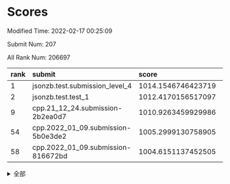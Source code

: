 # Scores

Modified Time: 2022-02-17 00:25:09

Submit Num: 207

All Rank Num: 206697

| rank |               submit               |       score        |       sigma        | pk_num |
| :--- | :--------------------------------- | :----------------- | :----------------- | :----- |
| 1    | jsonzb.test.submission_level_4     | 1014.1546746423719 | 0.8285930393924059 | 3994   |
| 2    | jsonzb.test.test_1                 | 1012.4170156517097 | 0.8088558893582266 | 3998   |
| 9    | cpp.21_12_24.submission-2b2ea0d7   | 1010.9263459929986 | 0.7705707475238185 | 3993   |
| 54   | cpp.2022_01_09.submission-5b0e3de2 | 1005.2999130758905 | 0.735084024882476  | 3993   |
| 58   | cpp.2022_01_09.submission-816672bd | 1004.6151137452505 | 0.7253570141866251 | 4000   |


<details>
<summary>全部</summary>

| rank |                 submit                 |       score        |       sigma        | pk_num |
| :--- | :------------------------------------- | :----------------- | :----------------- | :----- |
| 1    | jsonzb.test.submission_level_4         | 1014.1546746423719 | 0.8285930393924059 | 3994   |
| 2    | jsonzb.test.test_1                     | 1012.4170156517097 | 0.8088558893582266 | 3998   |
| 3    | gobigger.level_3.submission_level_3_49 | 1011.1995989429803 | 0.7864673685779014 | 3994   |
| 4    | gobigger.level_3.submission_level_3_28 | 1011.1134040911712 | 0.7650804585917304 | 3989   |
| 5    | gobigger.level_3.submission_level_3_19 | 1011.0977341657352 | 0.7594804878346322 | 3995   |
| 6    | gobigger.level_3.submission_level_3_13 | 1010.9905534968862 | 0.7542804939144807 | 3992   |
| 7    | gobigger.level_3.submission_level_3_45 | 1010.9620719772564 | 0.7821305400255776 | 3995   |
| 8    | gobigger.level_3.submission_level_3_8  | 1010.9386129708182 | 0.7907631950905463 | 3995   |
| 9    | cpp.21_12_24.submission-2b2ea0d7       | 1010.9263459929986 | 0.7705707475238185 | 3993   |
| 10   | gobigger.level_3.submission_level_3_16 | 1010.8415566149979 | 0.7606909884677826 | 3992   |
| 11   | gobigger.level_3.submission_level_3_46 | 1010.7265838696175 | 0.7756627556021476 | 3989   |
| 12   | gobigger.level_3.submission_level_3_20 | 1010.711032611122  | 0.744526306834027  | 3996   |
| 13   | gobigger.level_3.submission_level_3_38 | 1010.6433194585435 | 0.7581370538748434 | 3995   |
| 14   | gobigger.level_3.submission_level_3_18 | 1010.6393396555104 | 0.7716240707508712 | 3997   |
| 15   | gobigger.level_3.submission_level_3_42 | 1010.6020211727833 | 0.7432282242018503 | 3996   |
| 16   | gobigger.level_3.submission_level_3_3  | 1010.4471849985875 | 0.7713458899894212 | 3990   |
| 17   | gobigger.level_3.submission_level_3_23 | 1010.4396761876388 | 0.7678532413562037 | 3993   |
| 18   | gobigger.level_3.submission_level_3_34 | 1010.438146191168  | 0.758630048066709  | 3990   |
| 19   | gobigger.level_3.submission_level_3_14 | 1010.2434396237363 | 0.7495612232947293 | 3997   |
| 20   | gobigger.level_3.submission_level_3_21 | 1010.2070291315559 | 0.7366814422997532 | 3996   |
| 21   | gobigger.level_3.submission_level_3_15 | 1010.2063966261952 | 0.7613711214257529 | 3999   |
| 22   | gobigger.level_3.submission_level_3_26 | 1010.0786534590658 | 0.7704580828886711 | 3996   |
| 23   | gobigger.level_3.submission_level_3_10 | 1010.060132924561  | 0.754218971506268  | 3996   |
| 24   | gobigger.level_3.submission_level_3_35 | 1010.0138553789525 | 0.7516324011584852 | 3998   |
| 25   | gobigger.level_3.submission_level_3_29 | 1009.9712118140906 | 0.7434410113823391 | 3993   |
| 26   | gobigger.level_3.submission_level_3_30 | 1009.9694860317079 | 0.7449927035687914 | 3994   |
| 27   | gobigger.level_3.submission_level_3_43 | 1009.8991162875525 | 0.7493070730334657 | 3992   |
| 28   | gobigger.level_3.submission_level_3_0  | 1009.8251906783579 | 0.7771374132552069 | 3994   |
| 29   | gobigger.level_3.submission_level_3_4  | 1009.78563561523   | 0.7612043942714772 | 3998   |
| 30   | gobigger.level_3.submission_level_3_6  | 1009.643370781966  | 0.7447661046523909 | 3992   |
| 31   | gobigger.level_3.submission_level_3_11 | 1009.6192906790718 | 0.7476691938848701 | 3992   |
| 32   | gobigger.level_3.submission_level_3_33 | 1009.5169059274132 | 0.7436219319105262 | 3990   |
| 33   | gobigger.level_3.submission_level_3_32 | 1009.4626921233408 | 0.7628582587150649 | 3992   |
| 34   | gobigger.level_3.submission_level_3_2  | 1009.4111435074135 | 0.7461546397184726 | 3996   |
| 35   | gobigger.level_3.submission_level_3_5  | 1009.3763639456407 | 0.768483810080292  | 4003   |
| 36   | gobigger.level_3.submission_level_3_41 | 1009.3751664067674 | 0.7557015454985517 | 4000   |
| 37   | gobigger.level_3.submission_level_3_44 | 1009.3745861663397 | 0.7429148619462643 | 3991   |
| 38   | gobigger.level_3.submission_level_3_1  | 1009.3386769348638 | 0.7370239466496674 | 4000   |
| 39   | gobigger.level_3.submission_level_3_40 | 1009.264066706931  | 0.7818162758236094 | 4000   |
| 40   | gobigger.level_3.submission_level_3_31 | 1009.1660505893443 | 0.7461958007546285 | 3991   |
| 41   | gobigger.level_3.submission_level_3_17 | 1009.1532833293932 | 0.758952519196446  | 3997   |
| 42   | gobigger.level_3.submission_level_3_48 | 1009.0910963557154 | 0.7614830698766705 | 3989   |
| 43   | gobigger.level_3.submission_level_3_24 | 1009.0031178804179 | 0.7760663469495456 | 3991   |
| 44   | gobigger.level_3.submission_level_3_47 | 1008.9183677557736 | 0.7351883015292225 | 3990   |
| 45   | gobigger.level_3.submission_level_3_7  | 1008.8718705309847 | 0.7484472837807989 | 3994   |
| 46   | gobigger.level_3.submission_level_3_22 | 1008.8198000762519 | 0.7587025691045223 | 3995   |
| 47   | gobigger.level_3.submission_level_3_37 | 1008.7687561010237 | 0.7518190693745717 | 3994   |
| 48   | gobigger.level_3.submission_level_3_36 | 1008.6616961277614 | 0.7414614154505015 | 3991   |
| 49   | gobigger.level_3.submission_level_3_27 | 1008.5851803111409 | 0.765534607644878  | 3988   |
| 50   | gobigger.level_3.submission_level_3_9  | 1008.5057410309361 | 0.7468361080045415 | 3994   |
| 51   | gobigger.level_3.submission_level_3_39 | 1008.4351180786113 | 0.7549281778563481 | 3998   |
| 52   | gobigger.level_3.submission_level_3_25 | 1008.2210573044431 | 0.747983733201647  | 3996   |
| 53   | gobigger.level_3.submission_level_3_12 | 1008.047952845998  | 0.7482330481376516 | 3990   |
| 54   | cpp.2022_01_09.submission-5b0e3de2     | 1005.2999130758905 | 0.735084024882476  | 3993   |
| 55   | gobigger.level_1.submission_level_1_20 | 1005.1913375799589 | 0.7393760520927481 | 3998   |
| 56   | gobigger.level_1.submission_level_1_37 | 1004.9964159391227 | 0.7205373364912975 | 3989   |
| 57   | gobigger.level_1.submission_level_1_12 | 1004.6513827762817 | 0.7239841478426813 | 3995   |
| 58   | cpp.2022_01_09.submission-816672bd     | 1004.6151137452505 | 0.7253570141866251 | 4000   |
| 59   | gobigger.level_1.submission_level_1_27 | 1004.5716122644839 | 0.7168397687966167 | 3991   |
| 60   | gobigger.level_1.submission_level_1_5  | 1004.3243238308991 | 0.735729991120513  | 3990   |
| 61   | gobigger.level_1.submission_level_1_47 | 1004.3035206365385 | 0.7139272337172337 | 3994   |
| 62   | gobigger.level_1.submission_level_1_49 | 1004.1039329158748 | 0.7036346159491763 | 3993   |
| 63   | gobigger.level_1.submission_level_1_45 | 1003.9119067238172 | 0.7165295178028758 | 3995   |
| 64   | gobigger.level_1.submission_level_1_38 | 1003.8804940414266 | 0.7114963274354243 | 3994   |
| 65   | gobigger.level_1.submission_level_1_32 | 1003.8756714590869 | 0.715843307841283  | 3995   |
| 66   | gobigger.level_1.submission_level_1_10 | 1003.7897813914726 | 0.7186057839942939 | 3993   |
| 67   | gobigger.level_1.submission_level_1_15 | 1003.7348267429926 | 0.7155687987288086 | 3998   |
| 68   | gobigger.level_1.submission_level_1_44 | 1003.731614577668  | 0.701910870468767  | 3995   |
| 69   | gobigger.level_1.submission_level_1_6  | 1003.7305359165374 | 0.7135965190383106 | 3996   |
| 70   | gobigger.level_1.submission_level_1_30 | 1003.6950803190736 | 0.7180827778848713 | 3994   |
| 71   | gobigger.level_1.submission_level_1_26 | 1003.6788197120868 | 0.7145503003781896 | 3997   |
| 72   | gobigger.level_1.submission_level_1_39 | 1003.6182781199553 | 0.7197361361699797 | 3993   |
| 73   | gobigger.level_1.submission_level_1_43 | 1003.5384766521674 | 0.7110323069904679 | 3995   |
| 74   | gobigger.level_1.submission_level_1_24 | 1003.5170219701049 | 0.7166949808864965 | 3999   |
| 75   | gobigger.level_1.submission_level_1_17 | 1003.4666332279642 | 0.7093809783437378 | 3994   |
| 76   | gobigger.level_1.submission_level_1_13 | 1003.4665140322893 | 0.7122967341559514 | 3995   |
| 77   | gobigger.level_1.submission_level_1_1  | 1003.4638901620423 | 0.7242053372590045 | 3990   |
| 78   | gobigger.level_1.submission_level_1_46 | 1003.39305045328   | 0.7200907003282725 | 3992   |
| 79   | gobigger.level_1.submission_level_1_14 | 1003.3918134112579 | 0.7191635965785087 | 3987   |
| 80   | gobigger.level_1.submission_level_1_34 | 1003.3799847398832 | 0.7162171906811445 | 3995   |
| 81   | gobigger.level_1.submission_level_1_16 | 1003.2986199861111 | 0.722487485944609  | 3996   |
| 82   | gobigger.level_1.submission_level_1_8  | 1003.2904013912665 | 0.7157592508693628 | 3989   |
| 83   | gobigger.level_1.submission_level_1_35 | 1003.1188962115614 | 0.7147984041934932 | 3994   |
| 84   | gobigger.level_1.submission_level_1_48 | 1003.096966575965  | 0.7182319919359935 | 3993   |
| 85   | gobigger.level_1.submission_level_1_29 | 1003.001077829922  | 0.703045828607837  | 3991   |
| 86   | gobigger.level_1.submission_level_1_4  | 1002.9845139645652 | 0.7083103450191146 | 3994   |
| 87   | gobigger.level_1.submission_level_1_31 | 1002.9786809538016 | 0.7093833187397539 | 3993   |
| 88   | gobigger.level_1.submission_level_1_11 | 1002.9534134950084 | 0.7153530779556391 | 3992   |
| 89   | gobigger.level_1.submission_level_1_23 | 1002.8206382314182 | 0.7129843328322838 | 3993   |
| 90   | gobigger.level_1.submission_level_1_28 | 1002.6602850700824 | 0.7221005370602213 | 3998   |
| 91   | gobigger.level_1.submission_level_1_19 | 1002.6338143190294 | 0.7174510447978035 | 3992   |
| 92   | gobigger.level_1.submission_level_1_9  | 1002.6215199418089 | 0.7171880363101221 | 3988   |
| 93   | gobigger.level_1.submission_level_1_40 | 1002.5819794694233 | 0.715827072315321  | 3997   |
| 94   | gobigger.level_1.submission_level_1_18 | 1002.554073348118  | 0.7024600765839605 | 3986   |
| 95   | gobigger.level_1.submission_level_1_0  | 1002.5518862255565 | 0.7031799807700837 | 3995   |
| 96   | gobigger.level_1.submission_level_1_22 | 1002.5153228185403 | 0.7175533976590365 | 3990   |
| 97   | gobigger.level_1.submission_level_1_42 | 1002.5053310784524 | 0.7138685370425802 | 3990   |
| 98   | gobigger.level_1.submission_level_1_36 | 1002.4035339276185 | 0.7085811097797294 | 3996   |
| 99   | gobigger.level_1.submission_level_1_7  | 1002.3954873427082 | 0.7189365988858302 | 3993   |
| 100  | gobigger.level_1.submission_level_1_25 | 1002.3810035692288 | 0.7063746462939154 | 3995   |
| 101  | gobigger.level_1.submission_level_1_21 | 1002.3395222195221 | 0.7120869670258729 | 3994   |
| 102  | gobigger.level_1.submission_level_1_33 | 1002.2321867090917 | 0.7059078590595379 | 3995   |
| 103  | gobigger.level_1.submission_level_1_3  | 1002.1503706401562 | 0.7184183753079175 | 3992   |
| 104  | gobigger.level_1.submission_level_1_2  | 1001.6807544804255 | 0.7209348094168379 | 3991   |
| 105  | gobigger.level_1.submission_level_1_41 | 1001.4144732004062 | 0.7218369803301881 | 3991   |
| 106  | gobigger.random.submission_random_44   | 997.3373034576883  | 0.7108530241318943 | 3990   |
| 107  | gobigger.random.submission_random_16   | 997.245977295846   | 0.7166276832488186 | 3994   |
| 108  | gobigger.random.submission_random_48   | 997.2014322142554  | 0.7111832177944118 | 3995   |
| 109  | gobigger.random.submission_random_39   | 997.1437274809929  | 0.6981104217677768 | 3995   |
| 110  | gobigger.random.submission_random_28   | 997.1238074925747  | 0.7173239733781525 | 3995   |
| 111  | gobigger.random.submission_random_46   | 997.121318929001   | 0.7058829733798409 | 3995   |
| 112  | gobigger.random.submission_random_22   | 996.8495490337068  | 0.7088914135857484 | 3992   |
| 113  | gobigger.random.submission_random_32   | 996.8489117273062  | 0.703206381367659  | 3996   |
| 114  | gobigger.random.submission_random_35   | 996.8246735186891  | 0.706542805313377  | 3994   |
| 115  | gobigger.random.submission_random_5    | 996.69986193481    | 0.7145232961655008 | 3999   |
| 116  | gobigger.random.submission_random_49   | 996.5799644526196  | 0.7053391146489849 | 3993   |
| 117  | gobigger.random.submission_random_47   | 996.4990364539761  | 0.7005996145437955 | 3993   |
| 118  | gobigger.random.submission_random_11   | 996.4956636921123  | 0.703760456681934  | 3994   |
| 119  | gobigger.random.submission_random_31   | 996.4596219320696  | 0.7005723575899946 | 3997   |
| 120  | gobigger.random.submission_random_38   | 996.4278434437108  | 0.704373681247974  | 3995   |
| 121  | gobigger.random.submission_random_33   | 996.4258859918796  | 0.6980844400350772 | 3988   |
| 122  | gobigger.random.submission_random_1    | 996.3828757471122  | 0.7042136726258743 | 3988   |
| 123  | gobigger.random.submission_random_12   | 996.299526322946   | 0.7115239185828689 | 3994   |
| 124  | gobigger.random.submission_random_25   | 996.2697391113256  | 0.7060756236547928 | 3995   |
| 125  | gobigger.random.submission_random_8    | 996.2057721331563  | 0.7094333408021735 | 3997   |
| 126  | gobigger.random.submission_random_37   | 996.2048814383992  | 0.7226350489630403 | 3998   |
| 127  | gobigger.random.submission_random_26   | 996.1009554770214  | 0.7070353788332443 | 3987   |
| 128  | gobigger.random.submission_random_10   | 996.056737882289   | 0.7119564942112774 | 3995   |
| 129  | gobigger.random.submission_random_29   | 996.0508726372087  | 0.7119404713237858 | 3998   |
| 130  | gobigger.random.submission_random_3    | 995.9649035409348  | 0.7089373365484838 | 3995   |
| 131  | gobigger.random.submission_random_45   | 995.8959878955243  | 0.7016031797417777 | 3993   |
| 132  | gobigger.random.submission_random_17   | 995.8942982162496  | 0.7216181737940635 | 3991   |
| 133  | gobigger.random.submission_random_20   | 995.8340824890319  | 0.7057771575652262 | 3998   |
| 134  | gobigger.random.submission_random_42   | 995.7732442059018  | 0.7141786190308069 | 3996   |
| 135  | gobigger.random.submission_random_43   | 995.7723661171782  | 0.6988992077528722 | 3991   |
| 136  | gobigger.random.submission_random_2    | 995.7250910827618  | 0.712077528744438  | 3994   |
| 137  | gobigger.random.submission_random_0    | 995.717803583927   | 0.7105009699185398 | 3993   |
| 138  | gobigger.random.submission_random_27   | 995.7110787383256  | 0.7284701743516113 | 3998   |
| 139  | gobigger.random.submission_random_41   | 995.696533610546   | 0.7225137359166843 | 3991   |
| 140  | gobigger.random.submission_random_36   | 995.6161984605149  | 0.7057464188180417 | 3994   |
| 141  | gobigger.random.submission_random_40   | 995.5985288280589  | 0.7126321191751058 | 3988   |
| 142  | gobigger.random.submission_random_15   | 995.4773481840997  | 0.7224831387885582 | 3998   |
| 143  | gobigger.random.submission_random_4    | 995.4758657654382  | 0.7044757835283576 | 3995   |
| 144  | gobigger.random.submission_random_14   | 995.4753463576587  | 0.7225019268446479 | 3995   |
| 145  | gobigger.random.submission_random_34   | 995.407996686999   | 0.7099050497955744 | 3990   |
| 146  | gobigger.random.submission_random_13   | 995.2970991830772  | 0.7073510324704128 | 3989   |
| 147  | gobigger.random.submission_random_18   | 995.285647043963   | 0.7273476977983377 | 3992   |
| 148  | gobigger.random.submission_random_21   | 995.2746651613414  | 0.7066937831318276 | 4000   |
| 149  | gobigger.random.submission_random_9    | 995.1419967719605  | 0.7129903623815879 | 3994   |
| 150  | gobigger.random.submission_random_24   | 995.0980388141592  | 0.7170404919165094 | 3994   |
| 151  | gobigger.random.submission_random_6    | 994.9371066384589  | 0.7189222746972235 | 3998   |
| 152  | gobigger.random.submission_random_7    | 994.8919094310993  | 0.7242319566743949 | 3994   |
| 153  | gobigger.random.submission_random_23   | 994.8908066240263  | 0.7279754883256577 | 3998   |
| 154  | gobigger.random.submission_random_19   | 994.772469853089   | 0.7105955893317127 | 3989   |
| 155  | gobigger.random.submission_random_30   | 994.7416911022736  | 0.7122909628291433 | 3996   |
| 156  | gobigger.level_2.submission_level_2_45 | 994.4569737941672  | 0.7274444784278022 | 3994   |
| 157  | gobigger.level_2.submission_level_2_33 | 994.0996636496498  | 0.7345420262616105 | 3989   |
| 158  | gobigger.level_2.submission_level_2_21 | 993.9973165637896  | 0.7387795686817437 | 3996   |
| 159  | gobigger.level_2.submission_level_2_4  | 993.9203174120963  | 0.7341606482035987 | 3989   |
| 160  | gobigger.level_2.submission_level_2_5  | 993.3995550131468  | 0.7389655833066263 | 3992   |
| 161  | gobigger.level_2.submission_level_2_22 | 993.2817527438788  | 0.7336179087852898 | 3996   |
| 162  | gobigger.level_2.submission_level_2_32 | 993.2573592209739  | 0.7528402678129744 | 3995   |
| 163  | gobigger.level_2.submission_level_2_15 | 993.2507170628506  | 0.7409877297462499 | 3990   |
| 164  | gobigger.level_2.submission_level_2_13 | 993.2046435417604  | 0.7516171852835993 | 3990   |
| 165  | gobigger.level_2.submission_level_2_10 | 993.1882179580443  | 0.7286064384251281 | 3996   |
| 166  | gobigger.level_2.submission_level_2_49 | 993.1129816317767  | 0.7426766809185247 | 3996   |
| 167  | gobigger.level_2.submission_level_2_44 | 993.0456086621432  | 0.7385873276535884 | 4000   |
| 168  | gobigger.level_2.submission_level_2_18 | 992.94923667063    | 0.7425704319726715 | 3992   |
| 169  | gobigger.level_2.submission_level_2_38 | 992.8472361505615  | 0.7506517812209653 | 3997   |
| 170  | gobigger.level_2.submission_level_2_36 | 992.7004990871326  | 0.7297819255517709 | 3998   |
| 171  | gobigger.level_2.submission_level_2_39 | 992.695998288915   | 0.7272124214601626 | 3999   |
| 172  | gobigger.level_2.submission_level_2_25 | 992.5397956087068  | 0.7407307755452628 | 3997   |
| 173  | gobigger.level_2.submission_level_2_47 | 992.5384141446799  | 0.7424792127186162 | 3992   |
| 174  | gobigger.level_2.submission_level_2_42 | 992.4436718788069  | 0.747659283248557  | 3997   |
| 175  | gobigger.level_2.submission_level_2_27 | 992.4386207843596  | 0.73803739753776   | 3997   |
| 176  | gobigger.level_2.submission_level_2_12 | 992.4260193405121  | 0.7473984790692135 | 3995   |
| 177  | gobigger.level_2.submission_level_2_28 | 992.3712567564509  | 0.7278774457135704 | 3996   |
| 178  | gobigger.level_2.submission_level_2_1  | 992.3677659365361  | 0.7431363403632284 | 3994   |
| 179  | gobigger.level_2.submission_level_2_23 | 992.319515393112   | 0.7337705845181411 | 4000   |
| 180  | gobigger.level_2.submission_level_2_17 | 992.2595842823879  | 0.7435100253785042 | 3994   |
| 181  | gobigger.level_2.submission_level_2_40 | 992.2579535203902  | 0.7449573975136501 | 3995   |
| 182  | gobigger.level_2.submission_level_2_20 | 992.1925245343386  | 0.7604088860882742 | 3994   |
| 183  | gobigger.level_2.submission_level_2_14 | 992.17292472582    | 0.7316797083532369 | 3995   |
| 184  | gobigger.level_2.submission_level_2_29 | 992.0961936717099  | 0.7407411997357806 | 3994   |
| 185  | gobigger.level_2.submission_level_2_48 | 992.0558336867825  | 0.731007174405593  | 3996   |
| 186  | gobigger.level_2.submission_level_2_9  | 992.051391291098   | 0.7363294409242132 | 3993   |
| 187  | gobigger.level_2.submission_level_2_2  | 992.0192099684804  | 0.7391225173050765 | 3994   |
| 188  | gobigger.level_2.submission_level_2_41 | 991.966342530325   | 0.7360319918853153 | 3992   |
| 189  | gobigger.level_2.submission_level_2_16 | 991.945078525423   | 0.7345551998437937 | 3993   |
| 190  | gobigger.level_2.submission_level_2_6  | 991.9344825108338  | 0.755238370009587  | 3997   |
| 191  | gobigger.level_2.submission_level_2_31 | 991.7662491743864  | 0.7571150263822033 | 3998   |
| 192  | gobigger.level_2.submission_level_2_11 | 991.7196338454619  | 0.7400115445062643 | 3999   |
| 193  | gobigger.level_2.submission_level_2_30 | 991.6813244735617  | 0.7623003853050412 | 3993   |
| 194  | gobigger.level_2.submission_level_2_7  | 991.5705912882058  | 0.7339725822806975 | 3997   |
| 195  | gobigger.level_2.submission_level_2_24 | 991.4666280754864  | 0.7518316387627129 | 4000   |
| 196  | gobigger.level_2.submission_level_2_37 | 991.4480720180253  | 0.7396246121849236 | 3994   |
| 197  | gobigger.level_2.submission_level_2_19 | 991.313558498509   | 0.7428939692082493 | 3999   |
| 198  | gobigger.level_2.submission_level_2_35 | 991.2796589646038  | 0.7553792853336362 | 3995   |
| 199  | gobigger.level_2.submission_level_2_0  | 991.1969970492651  | 0.7374518831487591 | 3996   |
| 200  | gobigger.level_2.submission_level_2_8  | 991.1933050092424  | 0.778602667478836  | 3989   |
| 201  | gobigger.level_2.submission_level_2_34 | 991.1897400902977  | 0.7342802048174923 | 3991   |
| 202  | gobigger.level_2.submission_level_2_43 | 991.0930973063091  | 0.7614016626097719 | 3997   |
| 203  | gobigger.level_2.submission_level_2_3  | 990.1309474918405  | 0.7409670583505457 | 3995   |
| 204  | gobigger.level_2.submission_level_2_46 | 989.8019381272951  | 0.7613055757197356 | 3995   |
| 205  | gobigger.level_2.submission_level_2_26 | 989.3764782910916  | 0.803604795565825  | 3996   |
| 206  | gobigger.none.submission_none_1        | 978.8278234351702  | 1.1917556545305759 | 4002   |
| 207  | gobigger.none.submission_none_0        | 975.567621392164   | 1.3771724535351553 | 3992   |

</details>